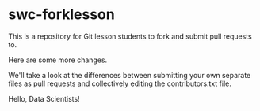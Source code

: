 # swc-forklesson
This is a repository for Git lesson students to fork and submit pull requests to.

Here are some more changes.

We'll take a look at the differences between submitting your own separate files as pull requests and collectively editing the contributors.txt file.

Hello, Data Scientists!